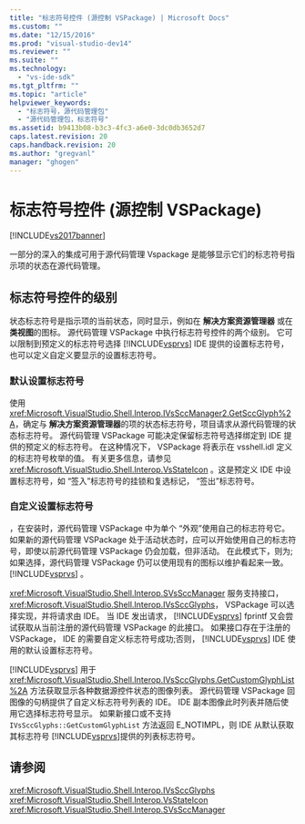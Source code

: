 ```yaml
---
title: "标志符号控件 (源控制 VSPackage) | Microsoft Docs"
ms.custom: ""
ms.date: "12/15/2016"
ms.prod: "visual-studio-dev14"
ms.reviewer: ""
ms.suite: ""
ms.technology: 
  - "vs-ide-sdk"
ms.tgt_pltfrm: ""
ms.topic: "article"
helpviewer_keywords: 
  - "标志符号，源代码管理包"
  - "源代码管理包，标志符号"
ms.assetid: b9413b08-b3c3-4fc3-a6e0-3dc0db3652d7
caps.latest.revision: 20
caps.handback.revision: 20
ms.author: "gregvanl"
manager: "ghogen"
---
```

# 标志符号控件 (源控制 VSPackage)
[!INCLUDE[vs2017banner](../../code-quality/includes/vs2017banner.md)]

一部分的深入的集成可用于源代码管理 Vspackage 是能够显示它们的标志符号指示项的状态在源代码管理。  
  
## 标志符号控件的级别  
 状态标志符号是指示项的当前状态，同时显示，例如在 **解决方案资源管理器** 或在 **类视图**的图标。  源代码管理 VSPackage 中执行标志符号控件的两个级别。  它可以限制到预定义的标志符号选择 [!INCLUDE[vsprvs](../../code-quality/includes/vsprvs_md.md)] IDE 提供的设置标志符号，也可以定义自定义要显示的设置标志符号。  
  
### 默认设置标志符号  
 使用 <xref:Microsoft.VisualStudio.Shell.Interop.IVsSccManager2.GetSccGlyph%2A>，确定与 **解决方案资源管理器**的项的状态标志符号，项目请求从源代码管理的状态标志符号。  源代码管理 VSPackage 可能决定保留标志符号选择绑定到 IDE 提供的预定义的标志符号。  在这种情况下， VSPackage 将表示在 vsshell.idl 定义的标志符号枚举的值。  有关更多信息，请参见 <xref:Microsoft.VisualStudio.Shell.Interop.VsStateIcon> 。这是预定义 IDE 中设置标志符号，如 “签入”标志符号的挂锁和复选标记， “签出”标志符号。  
  
### 自定义设置标志符号  
 ，在安装时，源代码管理 VSPackage 中为单个 “外观”使用自己的标志符号它。  如果新的源代码管理 VSPackage 处于活动状态时，应可以开始使用自己的标志符号，即使以前源代码管理 VSPackage 仍会加载，但非活动。  在此模式下，则为; 如果选择，源代码管理 VSPackage 仍可以使用现有的图标以维护看起来一致。 [!INCLUDE[vsprvs](../../code-quality/includes/vsprvs_md.md)] 。  
  
 <xref:Microsoft.VisualStudio.Shell.Interop.SVsSccManager> 服务支持接口， <xref:Microsoft.VisualStudio.Shell.Interop.IVsSccGlyphs>， VSPackage 可以选择实现，并将请求由 IDE。  当 IDE 发出请求， [!INCLUDE[vsprvs](../../code-quality/includes/vsprvs_md.md)] fprintf 又会尝试获取从当前注册的源代码管理 VSPackage 的此接口。  如果接口存在于注册的 VSPackage， IDE 的需要自定义标志符号成功;否则， [!INCLUDE[vsprvs](../../code-quality/includes/vsprvs_md.md)] IDE 使用的默认设置标志符号。  
  
 [!INCLUDE[vsprvs](../../code-quality/includes/vsprvs_md.md)] 用于 <xref:Microsoft.VisualStudio.Shell.Interop.IVsSccGlyphs.GetCustomGlyphList%2A> 方法获取显示各种数据源控件状态的图像列表。  源代码管理 VSPackage 回图像的句柄提供了自定义标志符号列表的 IDE。  IDE 副本图像此时列表并随后使用它选择标志符号显示。  如果新接口或不支持 `IVsSccGlyphs::GetCustomGlyphList` 方法返回 E\_NOTIMPL，则 IDE 从默认获取其标志符号 [!INCLUDE[vsprvs](../../code-quality/includes/vsprvs_md.md)]提供的列表标志符号。  
  
## 请参阅  
 <xref:Microsoft.VisualStudio.Shell.Interop.IVsSccGlyphs>   
 <xref:Microsoft.VisualStudio.Shell.Interop.VsStateIcon>   
 <xref:Microsoft.VisualStudio.Shell.Interop.SVsSccManager>